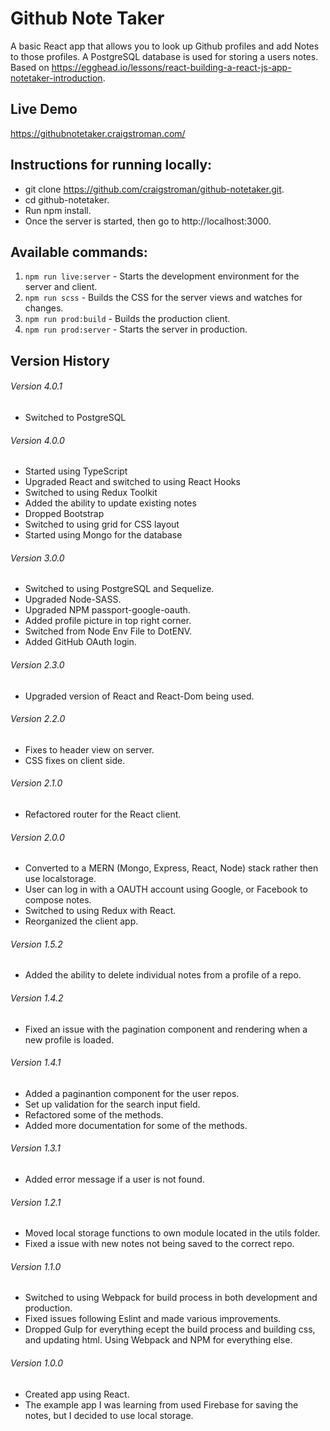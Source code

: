 # Github Note Taker

A basic React app that allows you to look up Github profiles and add Notes to those profiles. A PostgreSQL database is used for storing a users notes. Based on https://egghead.io/lessons/react-building-a-react-js-app-notetaker-introduction.

## Live Demo

https://githubnotetaker.craigstroman.com/

## Instructions for running locally:

- git clone https://github.com/craigstroman/github-notetaker.git.
- cd github-notetaker.
- Run npm install.
- Once the server is started, then go to http://localhost:3000.

## Available commands:

1. `npm run live:server` - Starts the development environment for the server and client.
1. `npm run scss` - Builds the CSS for the server views and watches for changes.
1. `npm run prod:build` - Builds the production client.
1. `npm run prod:server` - Starts the server in production.

## Version History

###### Version 4.0.1

- Switched to PostgreSQL

###### Version 4.0.0

- Started using TypeScript
- Upgraded React and switched to using React Hooks
- Switched to using Redux Toolkit
- Added the ability to update existing notes
- Dropped Bootstrap
- Switched to using grid for CSS layout
- Started using Mongo for the database

###### Version 3.0.0

- Switched to using PostgreSQL and Sequelize.
- Upgraded Node-SASS.
- Upgraded NPM passport-google-oauth.
- Added profile picture in top right corner.
- Switched from Node Env File to DotENV.
- Added GitHub OAuth login.

###### Version 2.3.0

- Upgraded version of React and React-Dom being used.

###### Version 2.2.0

- Fixes to header view on server.
- CSS fixes on client side.

###### Version 2.1.0

- Refactored router for the React client.

###### Version 2.0.0

- Converted to a MERN (Mongo, Express, React, Node) stack rather then use localstorage.
- User can log in with a OAUTH account using Google, or Facebook to compose notes.
- Switched to using Redux with React.
- Reorganized the client app.

###### Version 1.5.2

- Added the ability to delete individual notes from a profile of a repo.

###### Version 1.4.2

- Fixed an issue with the pagination component and rendering when a new profile is loaded.

###### Version 1.4.1

- Added a paginantion component for the user repos.
- Set up validation for the search input field.
- Refactored some of the methods.
- Added more documentation for some of the methods.

###### Version 1.3.1

- Added error message if a user is not found.

###### Version 1.2.1

- Moved local storage functions to own module located in the utils folder.
- Fixed a issue with new notes not being saved to the correct repo.

###### Version 1.1.0

- Switched to using Webpack for build process in both development and production.
- Fixed issues following Eslint and made various improvements.
- Dropped Gulp for everything ecept the build process and building css, and updating html. Using Webpack and NPM for everything else.

###### Version 1.0.0

- Created app using React.
- The example app I was learning from used Firebase for saving the notes, but I decided to use local storage.
